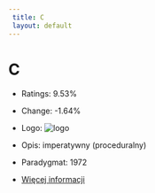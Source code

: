 ```yaml
--- 
 title: C 
 layout: default 
--- 
```

# C
- Ratings: 9.53%
- Change: -1.64%
- Logo: ![logo](https://www.tiobe.com/wp-content/themes/tiobe/tiobe-index/images/C.png)
- Opis: imperatywny (proceduralny)
- Paradygmat: 
1972


- [Więcej informacji](https://pl.wikipedia.org/wiki/C_(j%C4%99zyk_programowania))
